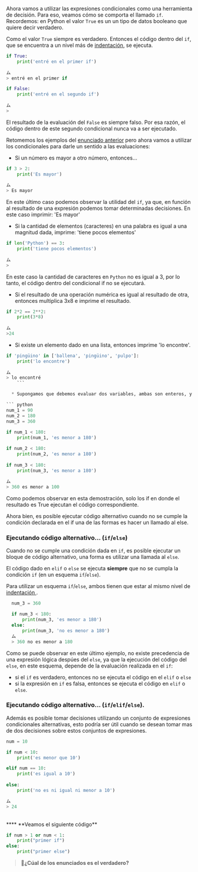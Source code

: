 Ahora vamos a utilizar las expresiones condicionales como una herramienta de decisión. Para eso, veamos cómo se comporta el llamado `if`.  Recordemos: en Python el valor `True` es un un tipo de datos booleano que quiere decir verdadero.<br>

Como el valor `True` siempre es verdadero. Entonces el código dentro del `if`, que se encuentra a un nivel más de [indentación](https://es.wikipedia.org/wiki/Indentaci%C3%B3n), se ejecuta. 

``` python
if True:
    print('entré en el primer if')
    
ム
> entré en el primer if 
```

``` python
if False:
    print('entré en el segundo if')
    
ム
> 
```

El resultado de la evaluación del `False` es siempre falso. Por esa razón, el código dentro de este segundo condicional nunca va a ser ejecutado.

Retomemos los ejemplos del [enunciado anterior](href=#/guides/dh-mumuki/mumuki-guia-python-python-ds-condicionales/exercises/4) pero ahora vamos a utilizar los condicionales para darle un sentido a las evaluaciones:

  * Si un número es mayor a otro número, entonces...
      
``` python
if 3 > 2:
    print('Es mayor')
        
ム
> Es mayor
```

En este último caso podemos observar la utilidad del `if`, ya que, en función al resultado de una expresión podemos tomar determinadas decisiones. En este caso imprimir: 'Es mayor'

  * Si la cantidad de elementos (caracteres) en una palabra es igual a una magnitud dada, imprime: 'tiene pocos elementos'
      
``` python
if len('Python') == 3:
    print('tiene pocos elementos')
        
ム
>
```

En este caso la cantidad de caracteres en `Python` no es igual a 3, por lo tanto, el código dentro del condicional if no se ejecutará.

  * Si el resultado de una operación numérica es igual al resultado de otra, entonces multiplica 3x8 e imprime el resultado.
      
``` python
if 2*2 == 2**2:
    print(3*8)
        
ム
>24 
```

  * Si existe un elemento dado en una lista, entonces imprime 'lo encontre'.
      
``` python
if 'pingüino' in ['ballena', 'pingüino', 'pulpo']:
    print('lo encontre')
        
ム
> lo encontré
    ```

  * Supongamos que debemos evaluar dos variables, ambas son enteros, y queremos declarar algunos predicados condicionales relacionados con la magnitud de estas variables.

``` python
num_1 = 90
num_2 = 180
num_3 = 360
    
if num_1 < 180:
    print(num_1, 'es menor a 180')

if num_2 < 180:
    print(num_2, 'es menor a 180')
        
if num_3 < 180:
    print(num_3, 'es menor a 180')
        
ム
> 360 es menor a 100
```

Como podemos observar en esta demostración, solo los if en donde el resultado es True ejecutan el código correspondiente.  

Ahora bien, es posible ejecutar código alternativo cuando no se cumple la condición declarada en el if una de las formas es hacer un llamado al else.<br>

### Ejecutando código alternativo... (`if`/`else`)

Cuando no se cumple una condición dada en `if`, es posible ejecutar un bloque de código alternativo, una forma es utilizar una llamada al `else`.

El código dado en `elif` o `else` se ejecuta **siempre** que no se cumpla la condición `if` (en un esquema `if`/`else`).

Para utilizar un esquema `if`/`else`, ambos tienen que estar al mismo nivel de <a href=https://es.wikipedia.org/wiki/Indentaci%C3%B3n> indentación </a>. 

  ``` python
    num_3 = 360

    if num_3 < 180:
        print(num_3, 'es menor a 180')
    else:
        print(num_3, 'no es menor a 180')
    ム
    > 360 no es menor a 180
  ```

Como se puede observar en este último ejemplo, no existe precedencia de una expresión lógica despúes del `else`, ya que la ejecución del código del `else`, en este esquema, depende de la evaluación realizada en el `if`: 
  
  * si el `if` es verdadero, entonces no se ejecuta el código en el `elif` o `else`
  * si la expresión en `if` es falsa, entonces se ejecuta el código en `elif` o `else`.


### Ejecutando código alternativo... (`if`/`elif`/`else`).

Además es posible tomar decisiones utilizando un conjunto de expresiones condicionales alternativas, esto podría ser útil cuando se desean tomar mas de dos decisiones sobre estos conjuntos de expresiones.


``` python
num = 10

if num < 10:
    print('es menor que 10')

elif num == 10:
    print('es igual a 10')
    
else:
    print('no es ni igual ni menor a 10')

ム
> 24

```

<br>
****
**Veamos el siguiente código**

``` python
if num > 1 or num < 1:
    print("primer if")
else:
    print("primer else")
```

> :memo:**¿Cúal de los enunciados es el verdadero?**
